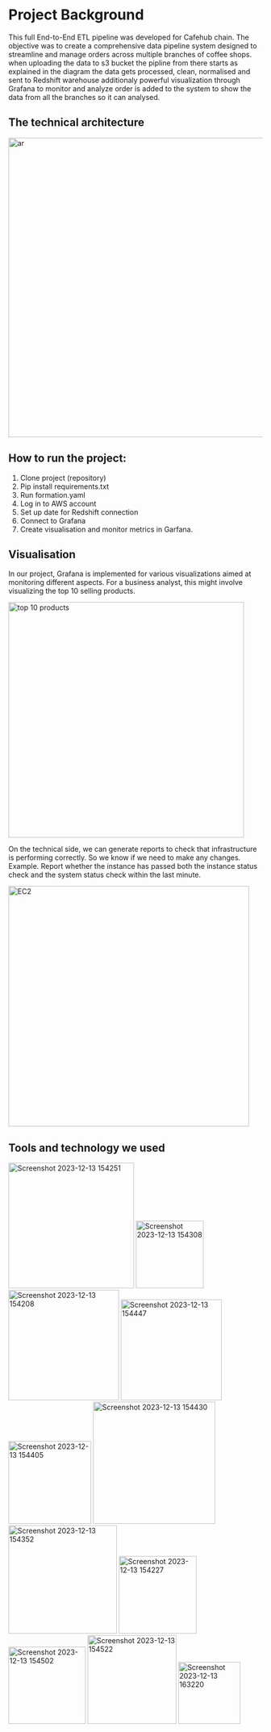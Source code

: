 # Project Background

This full End-to-End ETL pipeline was developed for Cafehub chain. The objective was to create a comprehensive data pipeline system designed to streamline and manage orders across multiple branches of coffee shops. when uploading the data to s3 bucket the pipline from there starts as explained in the diagram the data gets processed, clean, normalised and sent to Redshift warehouse additionaly powerful visualization through Grafana to monitor and analyze order is added to the system to show the data from all the branches so it can analysed.


## The technical architecture
<img width="594" alt="ar" src="https://github.com/DE-X5-LLE/team-2-project/assets/147624401/c0164b2f-a965-4251-8679-91ccc7e3c591">

## How to run the project:

1. Clone project (repository)
2. Pip install requirements.txt
3. Run formation.yaml
4. Log in to AWS account
5. Set up date for Redshift connection
6. Connect to Grafana
7. Create visualisation and monitor metrics in Garfana.


## Visualisation

In our project, Grafana is implemented for various visualizations aimed at monitoring different aspects.
For a business analyst, this might involve visualizing the top 10 selling products.

<img width="467" alt="top 10 products" src="https://github.com/DE-X5-LLE/team-2-project/assets/147624401/68f026d9-031d-4911-9caf-ee52633501ea">

On the technical side, we can generate reports to check that infrastructure is performing correctly. So we know if we need to make any changes.
Example. Report whether the instance has passed both the instance status check and the system status check within the last minute.

<img width="477" alt="EC2" src="https://github.com/DE-X5-LLE/team-2-project/assets/147624401/3769d13e-3c88-4399-aaa5-10ef9da31f55">

## Tools and technology we used
<img width="249" alt="Screenshot 2023-12-13 154251" src="https://github.com/DE-X5-LLE/team-2-project/assets/147624401/faa25c6b-a843-4b4d-8987-c2e93aa949c2">
<img width="134" alt="Screenshot 2023-12-13 154308" src="https://github.com/DE-X5-LLE/team-2-project/assets/147624401/5d02c04b-2a14-4ad8-9bad-f6c9c23ab80d">
<img width="219" alt="Screenshot 2023-12-13 154208" src="https://github.com/DE-X5-LLE/team-2-project/assets/147624401/b918912b-ba10-4476-a405-5f773aaa5fa3">
<img width="200" alt="Screenshot 2023-12-13 154447" src="https://github.com/DE-X5-LLE/team-2-project/assets/147624401/9dc053be-f06d-44c5-a43d-4bf0212f0949">
<img width="164" alt="Screenshot 2023-12-13 154405" src="https://github.com/DE-X5-LLE/team-2-project/assets/147624401/2bb27680-4179-43cb-b4fc-904bb9343eff">
<img width="242" alt="Screenshot 2023-12-13 154430" src="https://github.com/DE-X5-LLE/team-2-project/assets/147624401/90c427de-8725-4251-806f-9a238bbcc544">
<img width="215" alt="Screenshot 2023-12-13 154352" src="https://github.com/DE-X5-LLE/team-2-project/assets/147624401/f7db7e4b-0b31-48b9-b8ca-9cde42b2735f">
<img width="154" alt="Screenshot 2023-12-13 154227" src="https://github.com/DE-X5-LLE/team-2-project/assets/147624401/809b26b3-a78c-41cc-9cb6-684df342db4a">
<img width="153" alt="Screenshot 2023-12-13 154502" src="https://github.com/DE-X5-LLE/team-2-project/assets/147624401/e2d27f75-9908-4dbf-85f0-6531b2ba7da6">
<img width="176" alt="Screenshot 2023-12-13 154522" src="https://github.com/DE-X5-LLE/team-2-project/assets/147624401/919eda8c-e7bf-4552-8598-a7ccd24fb7a6">
<img width="123" alt="Screenshot 2023-12-13 163220" src="https://github.com/DE-X5-LLE/team-2-project/assets/147624401/cbc8444a-91eb-491b-b43a-847012b9d77b">
